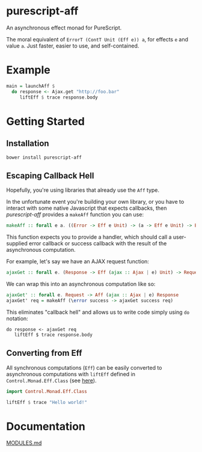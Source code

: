 # purescript-aff

An asynchronous effect monad for PureScript.

The moral equivalent of `ErrorT (ContT Unit (Eff e)) a`, for effects `e` and value `a`. Just faster, easier to use, and self-contained.

# Example

```purescript
main = launchAff $ 
  do response <- Ajax.get "http://foo.bar"
     liftEff $ trace response.body
```

# Getting Started

## Installation

```
bower install purescript-aff
```

## Escaping Callback Hell

Hopefully, you're using libraries that already use the `Aff` type. 

In the unfortunate event you're building your own library, or you have to interact with some native Javascript that expects callbacks, then *purescript-aff* provides a `makeAff` function you can use:

```purescript
makeAff :: forall e a. ((Error -> Eff e Unit) -> (a -> Eff e Unit) -> Eff e Unit) -> Aff e a
```

This function expects you to provide a handler, which should call a user-supplied error callback or success callback with the result of the asynchronous computation.

For example, let's say we have an AJAX request function:

```purescript
ajaxGet :: forall e. (Response -> Eff (ajax :: Ajax | e) Unit) -> Request -> Eff (ajax :: Ajax | e) Unit
```

We can wrap this into an asynchronous computation like so:

```purescript
ajaxGet' :: forall e. Request -> Aff (ajax :: Ajax | e) Response
ajaxGet' req = makeAff (\error success -> ajaxGet success req)
```

This eliminates "callback hell" and allows us to write code simply using `do` notation:

```
do response <- ajaxGet req
   liftEff $ trace response.body
```

## Converting from Eff

All synchronous computations (`Eff`) can be easily converted to asynchronous computations with `liftEff` defined in `Control.Monad.Eff.Class` (see [here](https://github.com/paf31/purescript-monad-eff)).

```purescript
import Control.Monad.Eff.Class

liftEff $ trace "Hello world!"
```

# Documentation

[MODULES.md](MODULES.md)
